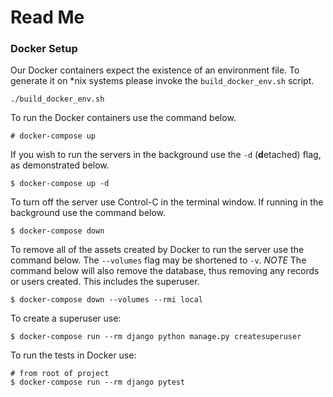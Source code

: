 # Read Me

### Docker Setup

Our Docker containers expect the existence of an environment file. To
generate it on *nix systems please invoke the `build_docker_env.sh`
script.

```shell
./build_docker_env.sh
```
To run the Docker containers use the command below.

```shell
# docker-compose up
```

If you wish to run the servers in the background use the `-d`
(**d**etached) flag, as demonstrated below.

```shell
$ docker-compose up -d
```

To turn off the server use Control-C in the terminal window. If running
in the background use the command below.

```shell
$ docker-compose down
```

To remove all of the assets created by Docker to run the server use the
command below. The `--volumes` flag may be shortened to `-v`.
*NOTE* The command below will also remove the database, thus removing any records or users created. This includes the superuser.


```shell
$ docker-compose down --volumes --rmi local
```

To create a superuser use:
```shell 
$ docker-compose run --rm django python manage.py createsuperuser
```

To run the tests in Docker use:

```shell
# from root of project
$ docker-compose run --rm django pytest
```
